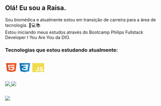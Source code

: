 ## Olá!  Eu sou a Raisa. 

 Sou biomédica e atualmente estou em transição de carreira para a área de tecnologia. 🌱💻📚  
 Estou iniciando meus estudos através do Bootcamp Philips Fullstack Developer I You Are You da DIO.

 ### Tecnologias que estou estudando atualmente:
<div style="display: inline_block"><br>
<img align="center" alt="Raisa-HTML" height="30" width="40" src="https://raw.githubusercontent.com/devicons/devicon/master/icons/html5/html5-original.svg">  
<img align="center" alt="Raisa-CSS" height="30" width="40" src="https://raw.githubusercontent.com/devicons/devicon/master/icons/css3/css3-original.svg">       
<img align="center" alt="Raisa-Js" height="30" width="40" src="https://raw.githubusercontent.com/devicons/devicon/master/icons/javascript/javascript-plain.svg"> 
</div>

  ##
  
<div>
  <a href="https://github.com/Raisaferrs">
  <img height="180em" src="https://github-readme-stats.vercel.app/api?username=Raisaferrs&show_icons=true&theme=swift&include_all_commits=true&count_private=true"/>
  <img height="180em" src="https://github-readme-stats.vercel.app/api/top-langs/?username=Raisaferrs&layout=compact&langs_count=16&theme=swift"/>
</div>

  ##
  
  <div>
    <a href="https://www.linkedin.com/in/raisaferrs" "target="_blank"><img src="https://img.shields.io/badge/-LinkedIn-%230077B5?style=for-the-badge&logo=linkedin&logoColor=white" target="_blank"></a> 
    </div>
 
